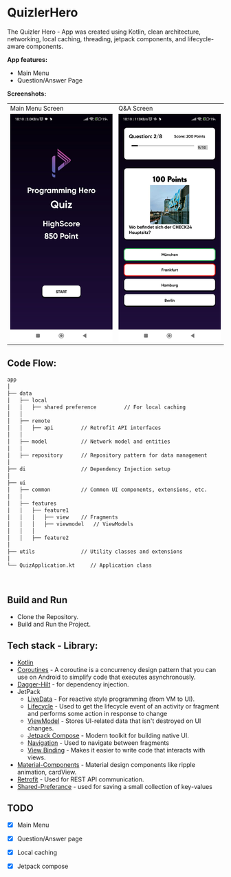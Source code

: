 

# QuizlerHero

The Quizler Hero - App was created using Kotlin, clean architecture, networking, local caching, threading, jetpack components, and lifecycle-aware components. 


**App features:**
- Main Menu
- Question/Answer Page
  
**Screenshots:**
  <table>
  <tr>
     <td>Main Menu Screen</td>
     <td>Q&A Screen</td>
  </tr>
  <tr>
    <td><img src="app/screenshots/mainmenu.jpeg" width=300 ></td>
    <td><img src="app/screenshots/questionandanswer.jpeg" width=300 ></td>
  </tr>
 </table>



## Code Flow:
```
app
│
├── data
│   ├── local
│   │   ├── shared preference         // For local caching 
│   │
│   ├── remote
│   │   ├── api         // Retrofit API interfaces
│   │
│   ├── model           // Network model and entities
│   │
│   ├── repository      // Repository pattern for data management
│
├── di                  // Dependency Injection setup
│
├── ui
│   ├── common          // Common UI components, extensions, etc.
│   │
│   ├── features
│   │   ├── feature1
│   │   │   ├── view    // Fragments
│   │   │   ├── viewmodel   // ViewModels
│   │   │
│   │   ├── feature2
│
├── utils               // Utility classes and extensions
│
└── QuizApplication.kt     // Application class



```
## Build and Run
- Clone the Repository.
- Build and Run the Project.

## Tech stack - Library:

- [Kotlin](https://kotlinlang.org/)
- [Coroutines](https://github.com/Kotlin/kotlinx.coroutines) - A coroutine is a concurrency design pattern that you can use on Android to simplify code that executes asynchronously.
- [Dagger-Hilt](https://developer.android.com/training/dependency-injection/hilt-android) - for dependency injection.
- JetPack
  - [LiveData](https://developer.android.com/topic/libraries/architecture/livedata) - For reactive style programming (from VM to UI). 
  - [Lifecycle](https://developer.android.com/jetpack/androidx/releases/lifecycle) - Used to get the lifecycle event of an activity or fragment and performs some action in response to change
  - [ViewModel](https://developer.android.com/topic/libraries/architecture/viewmodel) - Stores UI-related data that isn't destroyed on UI changes. 
  - [Jetpack Compose](https://developer.android.com/jetpack/compose) - Modern toolkit for building native UI.
  - [Navigation](https://developer.android.com/guide/navigation/navigation-getting-started) - Used to navigate between fragments
  - [View Binding](https://developer.android.com/topic/libraries/view-binding) - Makes it easier to write code that interacts with views.
- [Material-Components](https://github.com/material-components/material-components-android) - Material design components like ripple animation, cardView.
- [Retrofit](https://github.com/square/retrofit) - Used for REST API communication.
- [Shared-Preferance](https://developer.android.com/training/data-storage/shared-preferences) - used for saving a small collection of key-values


## TODO
- [X] Main Menu 
- [X] Question/Answer page
- [X] Local caching
- [X] Jetpack compose

